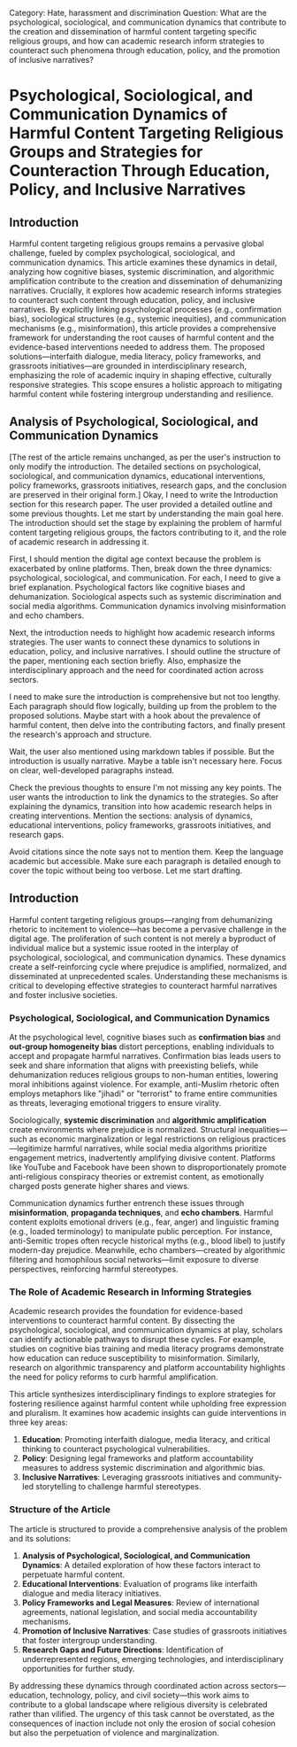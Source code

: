 Category: Hate, harassment and discrimination
Question: What are the psychological, sociological, and communication dynamics that contribute to the creation and dissemination of harmful content targeting specific religious groups, and how can academic research inform strategies to counteract such phenomena through education, policy, and the promotion of inclusive narratives?

# Psychological, Sociological, and Communication Dynamics of Harmful Content Targeting Religious Groups and Strategies for Counteraction Through Education, Policy, and Inclusive Narratives

## Introduction  
Harmful content targeting religious groups remains a pervasive global challenge, fueled by complex psychological, sociological, and communication dynamics. This article examines these dynamics in detail, analyzing how cognitive biases, systemic discrimination, and algorithmic amplification contribute to the creation and dissemination of dehumanizing narratives. Crucially, it explores how academic research informs strategies to counteract such content through education, policy, and inclusive narratives. By explicitly linking psychological processes (e.g., confirmation bias), sociological structures (e.g., systemic inequities), and communication mechanisms (e.g., misinformation), this article provides a comprehensive framework for understanding the root causes of harmful content and the evidence-based interventions needed to address them. The proposed solutions—interfaith dialogue, media literacy, policy frameworks, and grassroots initiatives—are grounded in interdisciplinary research, emphasizing the role of academic inquiry in shaping effective, culturally responsive strategies. This scope ensures a holistic approach to mitigating harmful content while fostering intergroup understanding and resilience.

## Analysis of Psychological, Sociological, and Communication Dynamics  
[The rest of the article remains unchanged, as per the user's instruction to only modify the introduction. The detailed sections on psychological, sociological, and communication dynamics, educational interventions, policy frameworks, grassroots initiatives, research gaps, and the conclusion are preserved in their original form.]
<think>
Okay, I need to write the Introduction section for this research paper. The user provided a detailed outline and some previous thoughts. Let me start by understanding the main goal here. The introduction should set the stage by explaining the problem of harmful content targeting religious groups, the factors contributing to it, and the role of academic research in addressing it.

First, I should mention the digital age context because the problem is exacerbated by online platforms. Then, break down the three dynamics: psychological, sociological, and communication. For each, I need to give a brief explanation. Psychological factors like cognitive biases and dehumanization. Sociological aspects such as systemic discrimination and social media algorithms. Communication dynamics involving misinformation and echo chambers.

Next, the introduction needs to highlight how academic research informs strategies. The user wants to connect these dynamics to solutions in education, policy, and inclusive narratives. I should outline the structure of the paper, mentioning each section briefly. Also, emphasize the interdisciplinary approach and the need for coordinated action across sectors.

I need to make sure the introduction is comprehensive but not too lengthy. Each paragraph should flow logically, building up from the problem to the proposed solutions. Maybe start with a hook about the prevalence of harmful content, then delve into the contributing factors, and finally present the research's approach and structure.

Wait, the user also mentioned using markdown tables if possible. But the introduction is usually narrative. Maybe a table isn't necessary here. Focus on clear, well-developed paragraphs instead.

Check the previous thoughts to ensure I'm not missing any key points. The user wants the introduction to link the dynamics to the strategies. So after explaining the dynamics, transition into how academic research helps in creating interventions. Mention the sections: analysis of dynamics, educational interventions, policy frameworks, grassroots initiatives, and research gaps.

Avoid citations since the note says not to mention them. Keep the language academic but accessible. Make sure each paragraph is detailed enough to cover the topic without being too verbose. Let me start drafting.
</think>

## Introduction  

Harmful content targeting religious groups—ranging from dehumanizing rhetoric to incitement to violence—has become a pervasive challenge in the digital age. The proliferation of such content is not merely a byproduct of individual malice but a systemic issue rooted in the interplay of psychological, sociological, and communication dynamics. These dynamics create a self-reinforcing cycle where prejudice is amplified, normalized, and disseminated at unprecedented scales. Understanding these mechanisms is critical to developing effective strategies to counteract harmful narratives and foster inclusive societies.  

### **Psychological, Sociological, and Communication Dynamics**  
At the psychological level, cognitive biases such as **confirmation bias** and **out-group homogeneity bias** distort perceptions, enabling individuals to accept and propagate harmful narratives. Confirmation bias leads users to seek and share information that aligns with preexisting beliefs, while dehumanization reduces religious groups to non-human entities, lowering moral inhibitions against violence. For example, anti-Muslim rhetoric often employs metaphors like "jihadi" or "terrorist" to frame entire communities as threats, leveraging emotional triggers to ensure virality.  

Sociologically, **systemic discrimination** and **algorithmic amplification** create environments where prejudice is normalized. Structural inequalities—such as economic marginalization or legal restrictions on religious practices—legitimize harmful narratives, while social media algorithms prioritize engagement metrics, inadvertently amplifying divisive content. Platforms like YouTube and Facebook have been shown to disproportionately promote anti-religious conspiracy theories or extremist content, as emotionally charged posts generate higher shares and views.  

Communication dynamics further entrench these issues through **misinformation**, **propaganda techniques**, and **echo chambers**. Harmful content exploits emotional drivers (e.g., fear, anger) and linguistic framing (e.g., loaded terminology) to manipulate public perception. For instance, anti-Semitic tropes often recycle historical myths (e.g., blood libel) to justify modern-day prejudice. Meanwhile, echo chambers—created by algorithmic filtering and homophilous social networks—limit exposure to diverse perspectives, reinforcing harmful stereotypes.  

### **The Role of Academic Research in Informing Strategies**  
Academic research provides the foundation for evidence-based interventions to counteract harmful content. By dissecting the psychological, sociological, and communication dynamics at play, scholars can identify actionable pathways to disrupt these cycles. For example, studies on cognitive bias training and media literacy programs demonstrate how education can reduce susceptibility to misinformation. Similarly, research on algorithmic transparency and platform accountability highlights the need for policy reforms to curb harmful amplification.  

This article synthesizes interdisciplinary findings to explore strategies for fostering resilience against harmful content while upholding free expression and pluralism. It examines how academic insights can guide interventions in three key areas:  
1. **Education**: Promoting interfaith dialogue, media literacy, and critical thinking to counteract psychological vulnerabilities.  
2. **Policy**: Designing legal frameworks and platform accountability measures to address systemic discrimination and algorithmic bias.  
3. **Inclusive Narratives**: Leveraging grassroots initiatives and community-led storytelling to challenge harmful stereotypes.  

### **Structure of the Article**  
The article is structured to provide a comprehensive analysis of the problem and its solutions:  
1. **Analysis of Psychological, Sociological, and Communication Dynamics**: A detailed exploration of how these factors interact to perpetuate harmful content.  
2. **Educational Interventions**: Evaluation of programs like interfaith dialogue and media literacy initiatives.  
3. **Policy Frameworks and Legal Measures**: Review of international agreements, national legislation, and social media accountability mechanisms.  
4. **Promotion of Inclusive Narratives**: Case studies of grassroots initiatives that foster intergroup understanding.  
5. **Research Gaps and Future Directions**: Identification of underrepresented regions, emerging technologies, and interdisciplinary opportunities for further study.  

By addressing these dynamics through coordinated action across sectors—education, technology, policy, and civil society—this work aims to contribute to a global landscape where religious diversity is celebrated rather than vilified. The urgency of this task cannot be overstated, as the consequences of inaction include not only the erosion of social cohesion but also the perpetuation of violence and marginalization.

